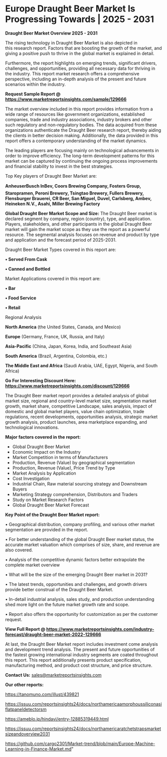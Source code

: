 # Europe Draught Beer Market Is Progressing Towards | 2025 - 2031

<Strong> Draught Beer Market Overview 2025 - 2031</strong>

The rising technology in Draught Beer Market is also depicted in this research report. Factors that are boosting the growth of the market, and giving a positive push to thrive in the global market is explained in detail.

Furthermore, the report highlights on emerging trends, significant drivers, challenges, and opportunities, providing all necessary data for thriving in the industry. This report market research offers a comprehensive perspective, including an in-depth analysis of the present and future scenarios within the industry.

<strong>Request Sample Report @ <a href=https://www.marketreportsinsights.com/sample/129666>https://www.marketreportsinsights.com/sample/129666</a></strong>

The market overview included in this report provides information from a wide range of resources like government organizations, established companies, trade and industry associations, industry brokers and other such regulatory and non-regulatory bodies. The data acquired from these organizations authenticate the Draught Beer research report, thereby aiding the clients in better decision making. Additionally, the data provided in this report offers a contemporary understanding of the market dynamics.

The leading players are focusing mainly on technological advancements in order to improve efficiency. The long-term development patterns for this market can be captured by continuing the ongoing process improvements and financial stability to invest in the best strategies.

Top Key players of Draught Beer Market are:

<strong>AnheuserBusch InBev, Coors Brewing Company, Fosters Group, Staropramen, Peroni Brewery, Tsingtao Brewery, Fullers Brewery, Flensburger Brauerei, CR Beer, San Miguel, Duvel, Carlsberg, Ambev, Heineken N.V., Asahi, Miller Brewing Factory</strong>

<strong><b>Global Draught Beer Market Scope and Size:</b></strong>
The Draught Beer market is declared segment by company, region (country), type, and application. Players, stakeholders, and other participants in the global Draught Beer market will gain the market scope as they use the report as a powerful resource. The segmental analysis focuses on revenue and product by type and application and the forecast period of 2025-2031.

Draught Beer Market Types covered in this report are:

<strong>• Served From Cask

• Canned and Bottled</strong>

Market Applications covered in this report are:

<strong>• Bar

• Food Service

• Retail</strong> 

Regional Analysis

<strong>North America</strong> (the United States, Canada, and Mexico)

<strong>Europe</strong> (Germany, France, UK, Russia, and Italy)

<strong>Asia-Pacific</strong> (China, Japan, Korea, India, and Southeast Asia)

<strong>South America</strong> (Brazil, Argentina, Colombia, etc.)

<strong>The Middle East and Africa</strong> (Saudi Arabia, UAE, Egypt, Nigeria, and South Africa)

<strong>Go For Interesting Discount Here: <a href=https://www.marketreportsinsights.com/discount/129666>https://www.marketreportsinsights.com/discount/129666</a></strong>

The Draught Beer market report provides a detailed analysis of global market size, regional and country-level market size, segmentation market growth, market share, competitive Landscape, sales analysis, impact of domestic and global market players, value chain optimization, trade regulations, recent developments, opportunities analysis, strategic market growth analysis, product launches, area marketplace expanding, and technological innovations.

<strong><b>Major factors covered in the report:</b></strong>
<ul>
  <li>Global Draught Beer Market </li>
  <li>Economic Impact on the Industry</li>
  <li>Market Competition in terms of Manufacturers</li>
  <li>Production, Revenue (Value) by geographical segmentation</li>
  <li>Production, Revenue (Value), Price Trend by Type</li>
  <li>Market Analysis by Application</li>
  <li>Cost Investigation</li>
  <li>Industrial Chain, Raw material sourcing strategy and Downstream Buyers</li>
  <li>Marketing Strategy comprehension, Distributors and Traders</li>
  <li>Study on Market Research Factors</li>
  <li>Global Draught Beer Market Forecast</li>
</ul>

<strong><b>Key Point of the Draught Beer Market report:</b></strong>

• Geographical distribution, company profiling, and various other market segmentation are provided in the report.

• For better understanding of the global Draught Beer market status, the accurate market valuation which comprises of size, share, and revenue are also covered.

• Analysis of the competitive dynamic factors better extrapolate the complete market overview

• What will be the size of the emerging Draught Beer market in 2031?

• The latest trends, opportunities and challenges, and growth drivers provide better construal of the Draught Beer Market.

• In-detail industrial analysis, sales study, and production understanding shed more light on the future market growth rate and scope.

• Report also offers the opportunity for customization as per the customer request.

<strong><b>View Full Report @ <a href=https://www.marketreportsinsights.com/industry-forecast/draught-beer-market-2022-129666>https://www.marketreportsinsights.com/industry-forecast/draught-beer-market-2022-129666</a></b></strong>


At last, the Draught Beer Market report includes investment come analysis and development trend analysis. The present and future opportunities of the fastest growing international industry segments are coated throughout this report. This report additionally presents product specification, manufacturing method, and product cost structure, and price structure.

<strong>Contact Us:</strong>
sales@marketreportsinsights.com

<strong>Our other reports:</strong>

<a href=https://tanomuno.com/illust/439821>https://tanomuno.com/illust/439821</a>

<a href=https://issuu.com/reportsinsights24/docs/northamericaamorphoussiliconasiflatpaneldetectorsm>https://issuu.com/reportsinsights24/docs/northamericaamorphoussiliconasiflatpaneldetectorsm</a>

<a href=https://ameblo.jp/hindavi/entry-12885319449.html>https://ameblo.jp/hindavi/entry-12885319449.html</a>

<a href=https://issuu.com/reportsinsights24/docs/northamericaratchetstrapsmarketsizeandoverview2031>https://issuu.com/reportsinsights24/docs/northamericaratchetstrapsmarketsizeandoverview2031</a>

<a href=https://github.com/cargo2301/Market-trend/blob/main/Europe-Machine-Learning-in-Finance-Market.md>https://github.com/cargo2301/Market-trend/blob/main/Europe-Machine-Learning-in-Finance-Market.md</a>"
